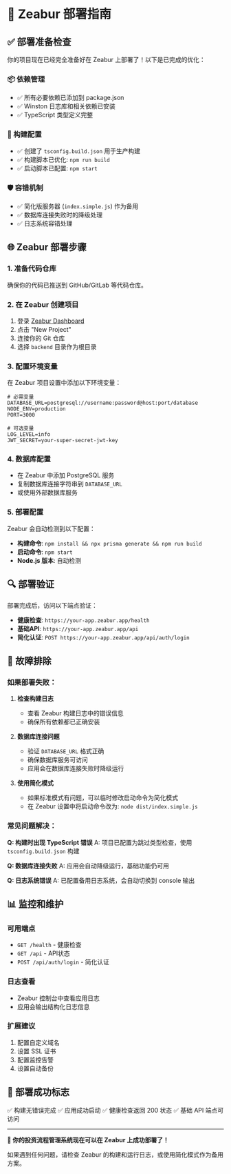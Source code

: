 # 🚀 Zeabur 部署指南

## ✅ 部署准备检查

你的项目现在已经完全准备好在 Zeabur 上部署了！以下是已完成的优化：

### 📦 依赖管理
- ✅ 所有必要依赖已添加到 package.json
- ✅ Winston 日志库和相关依赖已安装
- ✅ TypeScript 类型定义完整

### 🔧 构建配置
- ✅ 创建了 `tsconfig.build.json` 用于生产构建
- ✅ 构建脚本已优化: `npm run build`
- ✅ 启动脚本已配置: `npm start`

### 🛡️ 容错机制
- ✅ 简化版服务器 (`index.simple.js`) 作为备用
- ✅ 数据库连接失败时的降级处理
- ✅ 日志系统容错处理

## 🌐 Zeabur 部署步骤

### 1. 准备代码仓库
确保你的代码已推送到 GitHub/GitLab 等代码仓库。

### 2. 在 Zeabur 创建项目
1. 登录 [Zeabur Dashboard](https://dash.zeabur.com)
2. 点击 "New Project"
3. 连接你的 Git 仓库
4. 选择 `backend` 目录作为根目录

### 3. 配置环境变量
在 Zeabur 项目设置中添加以下环境变量：

```env
# 必需变量
DATABASE_URL=postgresql://username:password@host:port/database
NODE_ENV=production
PORT=3000

# 可选变量
LOG_LEVEL=info
JWT_SECRET=your-super-secret-jwt-key
```

### 4. 数据库配置
- 在 Zeabur 中添加 PostgreSQL 服务
- 复制数据库连接字符串到 `DATABASE_URL`
- 或使用外部数据库服务

### 5. 部署配置
Zeabur 会自动检测到以下配置：
- **构建命令**: `npm install && npx prisma generate && npm run build`
- **启动命令**: `npm start`
- **Node.js 版本**: 自动检测

## 🔍 部署验证

部署完成后，访问以下端点验证：

- **健康检查**: `https://your-app.zeabur.app/health`
- **基础API**: `https://your-app.zeabur.app/api`
- **简化认证**: `POST https://your-app.zeabur.app/api/auth/login`

## 🚨 故障排除

### 如果部署失败：

1. **检查构建日志**
   - 查看 Zeabur 构建日志中的错误信息
   - 确保所有依赖都已正确安装

2. **数据库连接问题**
   - 验证 `DATABASE_URL` 格式正确
   - 确保数据库服务可访问
   - 应用会在数据库连接失败时降级运行

3. **使用简化模式**
   - 如果标准模式有问题，可以临时修改启动命令为简化模式
   - 在 Zeabur 设置中将启动命令改为: `node dist/index.simple.js`

### 常见问题解决：

**Q: 构建时出现 TypeScript 错误**
A: 项目已配置为跳过类型检查，使用 `tsconfig.build.json` 构建

**Q: 数据库连接失败**
A: 应用会自动降级运行，基础功能仍可用

**Q: 日志系统错误**
A: 已配置备用日志系统，会自动切换到 console 输出

## 📊 监控和维护

### 可用端点
- `GET /health` - 健康检查
- `GET /api` - API状态
- `POST /api/auth/login` - 简化认证

### 日志查看
- Zeabur 控制台中查看应用日志
- 应用会输出结构化日志信息

### 扩展建议
1. 配置自定义域名
2. 设置 SSL 证书
3. 配置监控告警
4. 设置自动备份

## 🎯 部署成功标志

✅ 构建无错误完成
✅ 应用成功启动
✅ 健康检查返回 200 状态
✅ 基础 API 端点可访问

---

**🎉 你的投资流程管理系统现在可以在 Zeabur 上成功部署了！**

如果遇到任何问题，请检查 Zeabur 的构建和运行日志，或使用简化模式作为备用方案。